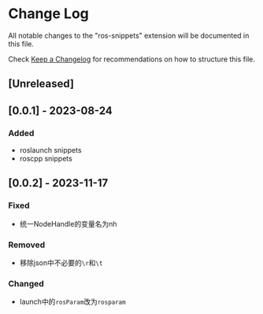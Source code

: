 # Change Log

All notable changes to the "ros-snippets" extension will be documented in this file.

Check [Keep a Changelog](http://keepachangelog.com/) for recommendations on how to structure this file.

## [Unreleased]

## [0.0.1] - 2023-08-24

### Added

- roslaunch snippets
- roscpp snippets

## [0.0.2] - 2023-11-17

### Fixed

- 统一NodeHandle的变量名为nh

### Removed

- 移除json中不必要的`\r`和`\t`

### Changed

- launch中的`rosParam`改为`rosparam`
